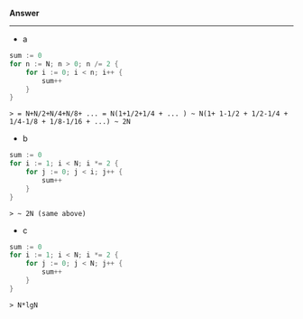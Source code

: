 **Answer**

---

- a
```go
sum := 0
for n := N; n > 0; n /= 2 {
	for i := 0; i < n; i++ {
		sum++
	}
}
```
	> = N+N/2+N/4+N/8+ ... = N(1+1/2+1/4 + ... ) ~ N(1+ 1-1/2 + 1/2-1/4 + 1/4-1/8 + 1/8-1/16 + ...) ~ 2N

- b
```go
sum := 0
for i := 1; i < N; i *= 2 {
	for j := 0; j < i; j++ {
		sum++
	}
}
```
	> ~ 2N (same above)

- c
```go
sum := 0
for i := 1; i < N; i *= 2 {
	for j := 0; j < N; j++ {
		sum++
	}
}
```
	> N*lgN
